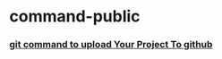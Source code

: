 # command-public


### [git command to upload Your Project To github](https://github.com/CodeFORWasit/command-public/blob/master/git.md) 
